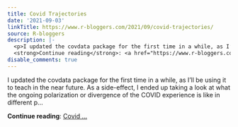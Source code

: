 ```yaml
---
title: Covid Trajectories
date: '2021-09-03'
linkTitle: https://www.r-bloggers.com/2021/09/covid-trajectories/
source: R-bloggers
description: |-
  <p>I updated the covdata package for the first time in a while, as I’ll be using it to teach in the near future. As a side-effect, I ended up taking a look at what the ongoing polarization or divergence of the COVID experience is like in different p...</p>
  <strong>Continue reading</strong>: <a href="https://www.r-bloggers.com/2021/09/covid-trajectories/">Covid ...
disable_comments: true
---
```

<p>I updated the covdata package for the first time in a while, as I’ll be using it to teach in the near future. As a side-effect, I ended up taking a look at what the ongoing polarization or divergence of the COVID experience is like in different p...</p>
<strong>Continue reading</strong>: <a href="https://www.r-bloggers.com/2021/09/covid-trajectories/">Covid ...